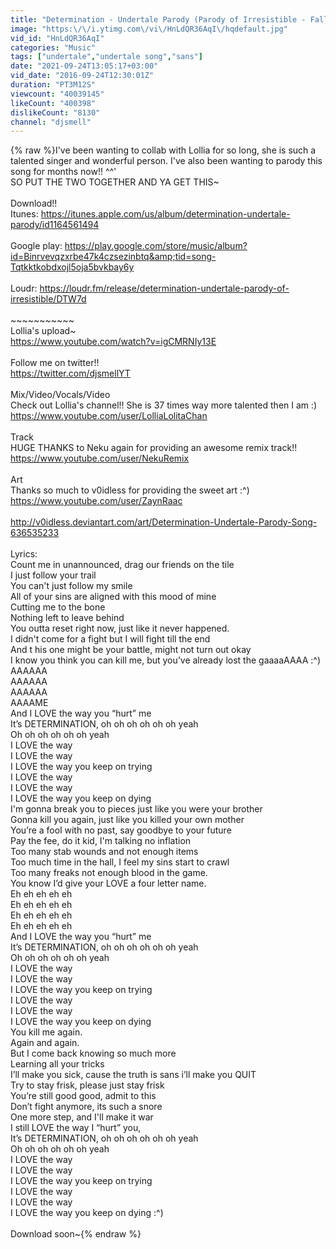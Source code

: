 ```yaml
---
title: "Determination - Undertale Parody (Parody of Irresistible - Fall Out Boy) ft. Lollia"
image: "https:\/\/i.ytimg.com\/vi\/HnLdQR36AqI\/hqdefault.jpg"
vid_id: "HnLdQR36AqI"
categories: "Music"
tags: ["undertale","undertale song","sans"]
date: "2021-09-24T13:05:17+03:00"
vid_date: "2016-09-24T12:30:01Z"
duration: "PT3M12S"
viewcount: "40039145"
likeCount: "400398"
dislikeCount: "8130"
channel: "djsmell"
---
```

{% raw %}I've been wanting to collab with Lollia for so long, she is such a talented singer and wonderful person. I've also been wanting to parody this song for months now!! ^^'<br />SO PUT THE TWO TOGETHER AND YA GET THIS~<br /><br />Download!!<br />Itunes: <a rel="nofollow" target="blank" href="https://itunes.apple.com/us/album/determination-undertale-parody/id1164561494">https://itunes.apple.com/us/album/determination-undertale-parody/id1164561494</a><br /><br />Google play: <a rel="nofollow" target="blank" href="https://play.google.com/store/music/album?id=Binrvevqzxrbe47k4czsezinbtq&amp;tid=song-Tqtkktkobdxojl5oja5bvkbay6y">https://play.google.com/store/music/album?id=Binrvevqzxrbe47k4czsezinbtq&amp;tid=song-Tqtkktkobdxojl5oja5bvkbay6y</a><br /><br />Loudr: <a rel="nofollow" target="blank" href="https://loudr.fm/release/determination-undertale-parody-of-irresistible/DTW7d">https://loudr.fm/release/determination-undertale-parody-of-irresistible/DTW7d</a><br /><br />~~~~~~~~~~~<br />Lollia's upload~<br /><a rel="nofollow" target="blank" href="https://www.youtube.com/watch?v=igCMRNIy13E">https://www.youtube.com/watch?v=igCMRNIy13E</a><br /><br />Follow me on twitter!!<br /><a rel="nofollow" target="blank" href="https://twitter.com/djsmellYT">https://twitter.com/djsmellYT</a><br /><br />Mix/Video/Vocals/Video<br />Check out Lollia's channel!! She is 37 times way more talented then I am :)<br /><a rel="nofollow" target="blank" href="https://www.youtube.com/user/LolliaLolitaChan">https://www.youtube.com/user/LolliaLolitaChan</a><br /><br />Track<br />HUGE THANKS  to Neku again for providing an awesome remix track!!<br /><a rel="nofollow" target="blank" href="https://www.youtube.com/user/NekuRemix">https://www.youtube.com/user/NekuRemix</a><br /><br />Art<br />Thanks so much to v0idless for providing the sweet art :^)<br /><a rel="nofollow" target="blank" href="https://www.youtube.com/user/ZaynRaac">https://www.youtube.com/user/ZaynRaac</a><br /><br /><a rel="nofollow" target="blank" href="http://v0idless.deviantart.com/art/Determination-Undertale-Parody-Song-636535233">http://v0idless.deviantart.com/art/Determination-Undertale-Parody-Song-636535233</a><br /><br />Lyrics:<br />Count me in unannounced, drag our friends on the tile            <br />I just follow your trail<br />You can't just follow my smile<br />All of your sins are aligned with this mood of mine<br />Cutting me to the bone<br />Nothing left to leave behind<br />You outta reset right now, just like it never happened.<br />I didn't come for a fight but I will fight till the end<br />And t his one might be your battle, might not turn out okay<br />I know you think you can kill me, but you’ve already lost the gaaaaAAAA :^)<br />AAAAAA<br />AAAAAA<br />AAAAAA<br />AAAAME<br />And I LOVE the way you “hurt” me<br />It’s DETERMINATION, oh oh oh oh oh oh yeah<br />Oh oh oh oh oh oh yeah<br />I LOVE the way<br />I LOVE the way<br />I LOVE the way you keep on trying<br />I LOVE the way<br />I LOVE the way<br />I LOVE the way you keep on dying<br />I'm gonna break you to pieces just like you were your brother<br />Gonna kill you again, just like you killed your own mother<br />You’re a fool with no past, say goodbye to your future<br />Pay the fee, do it kid, I'm talking no inflation<br />Too many stab wounds and not enough items<br />Too much time in the hall, I feel my sins start to crawl<br />Too many freaks not enough blood in the game.<br />You know I’d give your LOVE a four letter name.<br />Eh eh eh eh eh<br />Eh eh eh eh eh<br />Eh eh eh eh eh<br />Eh eh eh eh eh<br />And I LOVE the way you “hurt” me<br />It’s DETERMINATION, oh oh oh oh oh oh yeah<br />Oh oh oh oh oh oh yeah<br />I LOVE the way<br />I LOVE the way<br />I LOVE the way you keep on trying<br />I LOVE the way<br />I LOVE the way<br />I LOVE the way you keep on dying<br />You kill me again.<br />Again and again.<br />But I come back knowing so much more<br />Learning all your tricks<br />I’ll make you sick, cause the truth is sans i’ll make you QUIT<br />Try to stay frisk, please just stay frisk<br />You’re still good good, admit to this<br />Don’t fight anymore, its such a snore<br />One more step, and I'll make it war<br />I still LOVE the way I “hurt” you,<br />It’s DETERMINATION, oh oh oh oh oh oh yeah<br />Oh oh oh oh oh oh yeah<br />I LOVE the way<br />I LOVE the way<br />I LOVE the way you keep on trying<br />I LOVE the way<br />I LOVE the way<br />I LOVE the way you keep on dying :^)<br /><br />Download soon~{% endraw %}
